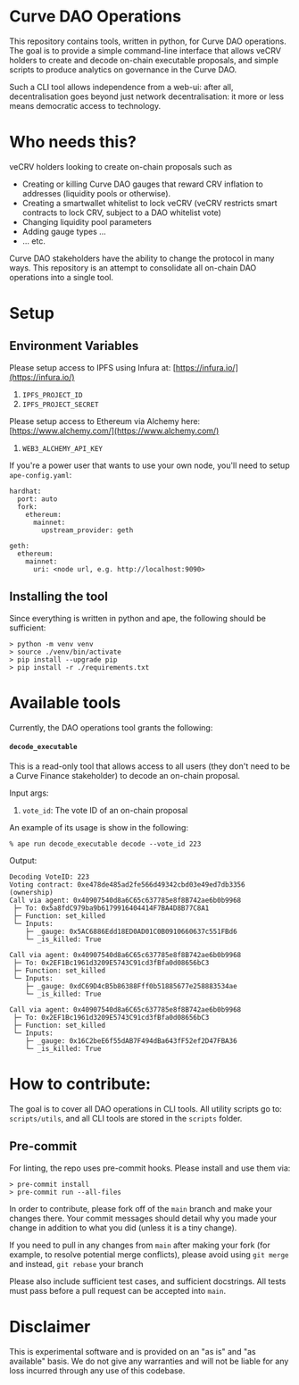 # Curve DAO Operations

This repository contains tools, written in python, for Curve DAO operations. The goal is to provide a simple command-line interface that allows veCRV holders to create and decode on-chain executable proposals, and simple scripts to produce analytics on governance in the Curve DAO.

Such a CLI tool allows independence from a web-ui: after all, decentralisation goes beyond just network decentralisation: it more or less means democratic access to technology.

# Who needs this?

veCRV holders looking to create on-chain proposals such as

- Creating or killing Curve DAO gauges that reward CRV inflation to addresses (liquidity pools or otherwise).
- Creating a smartwallet whitelist to lock veCRV (veCRV restricts smart contracts to lock CRV, subject to a DAO whitelist vote)
- Changing liquidity pool parameters
- Adding gauge types ...
- ... etc.

Curve DAO stakeholders have the ability to change the protocol in many ways. This repository is an attempt to consolidate all on-chain DAO operations into a single tool.

# Setup

## Environment Variables

Please setup access to IPFS using Infura at: [https://infura.io/](https://infura.io/)

1. `IPFS_PROJECT_ID`
2. `IPFS_PROJECT_SECRET`

Please setup access to Ethereum via Alchemy here: [https://www.alchemy.com/](https://www.alchemy.com/)

1. `WEB3_ALCHEMY_API_KEY`

If you're a power user that wants to use your own node, you'll need to setup `ape-config.yaml`:

```
hardhat:
  port: auto
  fork:
    ethereum:
      mainnet:
        upstream_provider: geth

geth:
  ethereum:
    mainnet:
      uri: <node url, e.g. http://localhost:9090>
```

## Installing the tool

Since everything is written in python and ape, the following should be sufficient:

```
> python -m venv venv
> source ./venv/bin/activate
> pip install --upgrade pip
> pip install -r ./requirements.txt
```

# Available tools

Currently, the DAO operations tool grants the following:

#### `decode_executable`

This is a read-only tool that allows access to all users (they don't need to be a Curve Finance stakeholder) to decode an on-chain proposal.

Input args:

1. `vote_id`: The vote ID of an on-chain proposal

An example of its usage is show in the following:

```
% ape run decode_executable decode --vote_id 223
```

Output:

```
Decoding VoteID: 223
Voting contract: 0xe478de485ad2fe566d49342cbd03e49ed7db3356 (ownership)
Call via agent: 0x40907540d8a6C65c637785e8f8B742ae6b0b9968
 ├─ To: 0x5a8fdC979ba9b6179916404414F7BA4D8B77C8A1
 ├─ Function: set_killed
 └─ Inputs:
    ├─ _gauge: 0x5AC6886Edd18ED0AD01C0B0910660637c551FBd6
    └─ _is_killed: True

Call via agent: 0x40907540d8a6C65c637785e8f8B742ae6b0b9968
 ├─ To: 0x2EF1Bc1961d3209E5743C91cd3fBfa0d08656bC3
 ├─ Function: set_killed
 └─ Inputs:
    ├─ _gauge: 0xdC69D4cB5b86388Fff0b51885677e258883534ae
    └─ _is_killed: True

Call via agent: 0x40907540d8a6C65c637785e8f8B742ae6b0b9968
 ├─ To: 0x2EF1Bc1961d3209E5743C91cd3fBfa0d08656bC3
 ├─ Function: set_killed
 └─ Inputs:
    ├─ _gauge: 0x16C2beE6f55dAB7F494dBa643fF52ef2D47FBA36
    └─ _is_killed: True
```

# How to contribute:

The goal is to cover all DAO operations in CLI tools. All utility scripts go to: `scripts/utils`, and all CLI tools are stored in the `scripts` folder.

## Pre-commit

For linting, the repo uses pre-commit hooks. Please install and use them via:

```
> pre-commit install
> pre-commit run --all-files
```

In order to contribute, please fork off of the `main` branch and make your changes there. Your commit messages should detail why you made your change in addition to what you did (unless it is a tiny change).

If you need to pull in any changes from `main` after making your fork (for example, to resolve potential merge conflicts), please avoid using `git merge` and instead, `git rebase` your branch

Please also include sufficient test cases, and sufficient docstrings. All tests must pass before a pull request can be accepted into `main`.

# Disclaimer

This is experimental software and is provided on an "as is" and "as available" basis. We do not give any warranties and will not be liable for any loss incurred through any use of this codebase.
